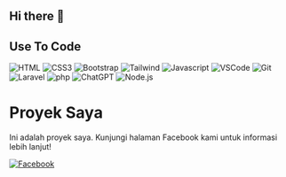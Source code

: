 ## Hi there 👋

## Use To Code

![HTML](https://img.shields.io/badge/HTML5-E34F26?style=for-the-badge&logo=html5&logoColor=white)
![CSS3](https://img.shields.io/badge/CSS3-1572B6?style=for-the-badge&logo=css3&logoColor=white)
![Bootstrap](https://img.shields.io/badge/Bootstrap-563D7C?style=for-the-badge&logo=bootstrap&logoColor=white)
![Tailwind](https://img.shields.io/badge/Tailwind_CSS-06B6D4?style=for-the-badge&logo=tailwindcss&logoColor=white)
![Javascript](https://img.shields.io/badge/Javascript-F0DB4F?style=for-the-badge&labelColor=black&logo=javascript&logoColor=white)
![VSCode](https://img.shields.io/badge/Visual%20Studio%20Code-007ACC?style=for-the-badge&logo=visual-studio-code&logoColor=white)
![Git](https://img.shields.io/badge/Git-F05032?style=for-the-badge&logo=git&logoColor=white)
![Laravel](https://img.shields.io/badge/Laravel-F05032?style=for-the-badge&logo=laravel&logoColor=white)
![php](https://img.shields.io/badge/php-777BB4?style=for-the-badge&logo=php&logoColor=white)
![ChatGPT](https://img.shields.io/badge/ChatGPT-00A67E?style=for-the-badge&logo=openai&logoColor=white)
![Node.js](https://img.shields.io/badge/Node.js-339933?style=for-the-badge&logo=nodedotjs&logoColor=white)

# Proyek Saya

Ini adalah proyek saya. Kunjungi halaman Facebook kami untuk informasi lebih lanjut!

[![Facebook](https://img.shields.io/badge/Facebook-1877F2?style=flat&logo=facebook&logoColor=white)](https://www.facebook.com/febrywidiana.widiana)
